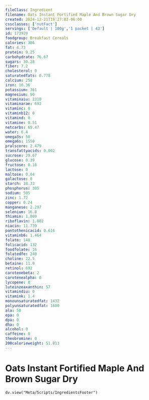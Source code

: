 ```yaml
---
fileClass: Ingredient
filename: Oats Instant Fortified Maple And Brown Sugar Dry
created: 2024-12-21T19:27:02-06:00
cssclasses: ['nutFact']
servings: ['Default | 100g','1 packet | 43']
id: 173920
foodgroup: Breakfast Cereals
calories: 386
fat: 4.73
protein: 9.25
carbohydrate: 76.67
sugars: 30.28
fiber: 7.2
cholesterol: 0
saturatedfats: 0.778
calcium: 258
iron: 10.36
potassium: 361
magnesium: 90
vitaminaiu: 2310
vitaminarae: 692
vitaminc: 0
vitaminb12: 0
vitamind: 0
vitamine: 0.51
netcarbs: 69.47
water: 6.4
omega3s: 50
omega6s: 1550
pralscore: 2.479
transfattyacids: 0.002
sucrose: 29.67
glucose: 0.39
fructose: 0.18
lactose: 0
maltose: 0.04
galactose: 0
starch: 38.33
phosphorus: 305
sodium: 505
zinc: 1.72
copper: 0.24
manganese: 2.297
selenium: 16.8
thiamin: 1.069
riboflavin: 1.002
niacin: 11.739
pantothenicacid: 0.616
vitaminb6: 1.464
folate: 148
folicacid: 132
foodfolate: 16
folatedfe: 240
choline: 22.5
betaine: 11.9
retinol: 692
carotenebeta: 2
carotenealpha: 0
lycopene: 0
luteinzeaxanthin: 57
vitamindiu: 0
vitamink: 1.4
monounsaturatedfat: 1432
polyunsaturatedfat: 1600
ala: 50
epa: 0
dpa: 0
dha: 0
alcohol: 0
caffeine: 0
theobromine: 0
200calorieweight: 51.813
---
```


# Oats Instant Fortified Maple And Brown Sugar Dry

```dataviewjs
dv.view("Meta/Scripts/IngredientsFooter")
```
